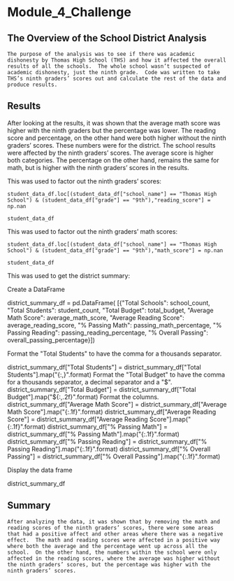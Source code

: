 # Module_4_Challenge


## The Overview of the School District Analysis

	The purpose of the analysis was to see if there was academic dishonesty by Thomas High School (THS) and how it affected the overall results of all the schools.  The whole school wasn’t suspected of academic dishonesty, just the ninth grade.  Code was written to take THS’s ninth graders’ scores out and calculate the rest of the data and produce results.

## Results

After looking at the results, it was shown that the average math score was higher with the ninth graders but the percentage was lower.  The reading score and percentage, on the other hand were both higher without the ninth graders’ scores.  These numbers were for the district.  The school results were affected by the ninth graders’ scores.  The average score is higher both categories.  The percentage on the other hand, remains the same for math, but is higher with the ninth graders’ scores in the results.

This was used to factor out the ninth graders’ scores:

	student_data_df.loc[(student_data_df["school_name"] == "Thomas High School") & (student_data_df["grade"] == "9th"),"reading_score"] = np.nan

	student_data_df

This was used to factor out the ninth graders’ math scores:

	student_data_df.loc[(student_data_df["school_name"] == "Thomas High School") & (student_data_df["grade"] == "9th"),"math_score"] = np.nan

	student_data_df
	
This was used to get the district summary:

Create a DataFrame

district_summary_df = pd.DataFrame(
          [{"Total Schools": school_count, 
          "Total Students": student_count, 
          "Total Budget": total_budget,
          "Average Math Score": average_math_score, 
          "Average Reading Score": average_reading_score,
          "% Passing Math": passing_math_percentage,
         "% Passing Reading": passing_reading_percentage,
        "% Overall Passing": overall_passing_percentage}])



Format the "Total Students" to have the comma for a thousands separator.

district_summary_df["Total Students"] = district_summary_df["Total Students"].map("{:,}".format)
Format the "Total Budget" to have the comma for a thousands separator, a decimal separator and a "$".
district_summary_df["Total Budget"] = district_summary_df["Total Budget"].map("${:,.2f}".format)
Format the columns.
district_summary_df["Average Math Score"] = district_summary_df["Average Math Score"].map("{:.1f}".format)
district_summary_df["Average Reading Score"] = district_summary_df["Average Reading Score"].map("{:.1f}".format)
district_summary_df["% Passing Math"] = district_summary_df["% Passing Math"].map("{:.1f}".format)
district_summary_df["% Passing Reading"] = district_summary_df["% Passing Reading"].map("{:.1f}".format)
district_summary_df["% Overall Passing"] = district_summary_df["% Overall Passing"].map("{:.1f}".format)

Display the data frame

district_summary_df



## Summary

	After analyzing the data, it was shown that by removing the math and reading scores of the ninth graders’ scores, there were some areas that had a positive affect and other areas where there was a negative effect.  The math and reading scores were affected in a positive way where both the average and the percentage went up across all the school.  On the other hand, the numbers within the school were only affected in the reading scores, where the average was higher without the ninth graders’ scores, but the percentage was higher with the ninth graders’ scores.
